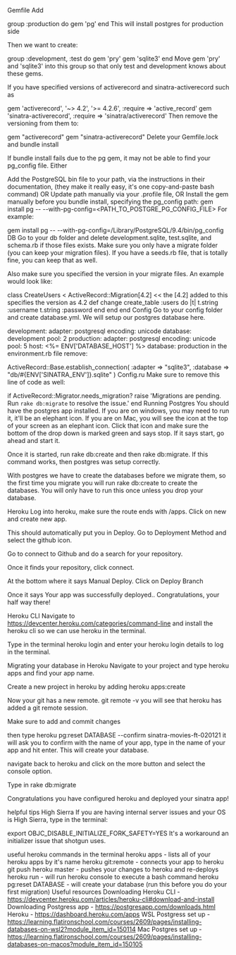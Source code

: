 Gemfile
Add

group :production do
  gem 'pg'
end
This will install postgres for production side

Then we want to create:

group :development, :test do
  gem 'pry'
  gem 'sqlite3'
end
Move gem 'pry' and 'sqlite3' into this group so that only test and development knows about these gems.

If you have specified versions of activerecord and sinatra-activerecord such as

gem 'activerecord', '~> 4.2', '>= 4.2.6', :require => 'active_record'
gem 'sinatra-activerecord', :require => 'sinatra/activerecord'
Then remove the versioning from them to:

gem "activerecord"
gem "sinatra-activerecord"
Delete your Gemfile.lock and bundle install

If bundle install fails due to the pg gem, it may not be able to find your pg_config file. Either

Add the PostgreSQL bin file to your path, via the instructions in their documentation, (they make it really easy, it's one copy-and-paste bash command) OR
Update path manually via your .profile file, OR
Install the gem manually before you bundle install, specifying the pg_config path:
gem install pg -- --with-pg-config=<PATH_TO_POSTGRE_PG_CONFIG_FILE>
For example:

gem install pg -- --with-pg-config=/Library/PostgreSQL/9.4/bin/pg_config
DB
Go to your db folder and delete development.sqlite, test.sqlite, and schema.rb if those files exists. Make sure you only have a migrate folder (you can keep your migration files). If you have a seeds.rb file, that is totally fine, you can keep that as well.

Also make sure you specified the version in your migrate files. An example would look like:

class CreateUsers < ActiveRecord::Migration[4.2] << the [4.2] added to this specifies the version as 4.2
  def change
    create_table :users do |t|
      t.string :username
      t.string :password
    end
  end
end
Config
Go to your config folder and create database.yml. We will setup our postgres database here.

development:
  adapter: postgresql
  encoding: unicode
  database: development
  pool: 2
production:
  adapter: postgresql
  encoding: unicode
  pool: 5
  host: <%= ENV['DATABASE_HOST'] %>
  database: production
in the environment.rb file remove:

ActiveRecord::Base.establish_connection(
  :adapter => "sqlite3",
  :database => "db/#{ENV['SINATRA_ENV']}.sqlite"
)
Config.ru
Make sure to remove this line of code as well:

if ActiveRecord::Migrator.needs_migration?
  raise 'Migrations are pending. Run `rake db:migrate` to resolve the issue.'
end
Running Postgres
You should have the postgres app installed. If you are on windows, you may need to run it, it'll be an elephant icon. If you are on Mac, you will see the icon at the top of your screen as an elephant icon. Click that icon and make sure the bottom of the drop down is marked green and says stop. If it says start, go ahead and start it.

Once it is started, run rake db:create and then rake db:migrate. If this command works, then postgres was setup correctly.

With postgres we have to create the databases before we migrate them, so the first time you migrate you will run rake db:create to create the databases. You will only have to run this once unless you drop your database.

Heroku
Log into heroku, make sure the route ends with /apps. Click on new and create new app.

This should automatically put you in Deploy. Go to Deployment Method and select the github icon.

Go to connect to Github and do a search for your repository.

Once it finds your repository, click connect.

At the bottom where it says Manual Deploy. Click on Deploy Branch

Once it says Your app was successfully deployed.. Congratulations, your half way there!

Heroku CLI
Navigate to https://devcenter.heroku.com/categories/command-line and install the heroku cli so we can use heroku in the terminal.

Type in the terminal heroku login and enter your heroku login details to log in the terminal.

Migrating your database in Heroku
Navigate to your project and type heroku apps and find your app name.

Create a new project in heroku by adding heroku apps:create <your-app-name-here>

Now your git has a new remote. git remote -v you will see that heroku has added a git remote session.

Make sure to add and commit changes

then type heroku pg:reset DATABASE --confirm sinatra-movies-ft-020121 it will ask you to confirm with the name of your app, type in the name of your app and hit enter. This will create your database.

navigate back to heroku and click on the more button and select the console option.

Type in rake db:migrate

Congratulations you have configured heroku and deployed your sinatra app!

helpful tips
High Sierra
If you are having internal server issues and your OS is High Sierra, type in the terminal:

export OBJC_DISABLE_INITIALIZE_FORK_SAFETY=YES
It's a workaround an initializer issue that shotgun uses.

useful heroku commands in the terminal
heroku apps - lists all of your heroku apps by it's name
heroku git:remote <app name> - connects your app to heroku
git push heroku master - pushes your changes to heroku and re-deploys
heroku run <bash command> - will run heroku console to execute a bash command
heroku pg:reset DATABASE - will create your database (run this before you do your first migration)
Useful resources
Downloading Heroku CLI - https://devcenter.heroku.com/articles/heroku-cli#download-and-install
Downloading Postgress app - https://postgresapp.com/downloads.html
Heroku - https://dashboard.heroku.com/apps
WSL Postgress set up - https://learning.flatironschool.com/courses/2609/pages/installing-databases-on-wsl2?module_item_id=150114
Mac Postgres set up - https://learning.flatironschool.com/courses/2609/pages/installing-databases-on-macos?module_item_id=150105
